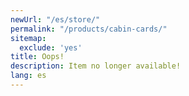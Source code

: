 ```yaml
---
newUrl: "/es/store/"
permalink: "/products/cabin-cards/"
sitemap:
  exclude: 'yes'
title: Oops!
description: Item no longer available!
lang: es
---
```

